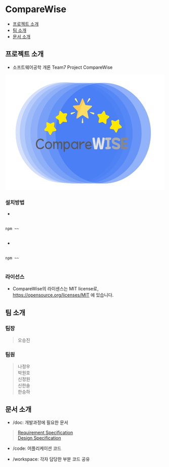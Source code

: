 # CompareWise
 * [프로젝트 소개](#About_Project)
 * [팀 소개](#Members)
 * [문서 소개](#Documents)
 
## <div id = "About_Project">프로젝트 소개</div>
* 소프트웨어공학 개론 Team7 Project CompareWise

<center><img src="CompareWise_Logo.png" width="561" height="365"></center>


### 설치방법
+ ~~~
<pre>
<code>
npm ~~
</code>
</pre>

+ ~~~
<pre>
<code>
npm ~~
</code>
</pre>

### 라이선스
+ CompareWise의 라이센스는 MIT license로, <https://opensource.org/licenses/MIT> 에 있습니다.<br>

## <div id = "Members">팀 소개</div>
### 팀장
> 오승진<br>

### 팀원
> 나정우<br>
> 박원호<br>
> 신정원<br>
> 신한솔<br>
> 한승하<br>

## <div id = "Documents">문서 소개</div>
+ /doc: 개발과정에 필요한 문서
> [Requirement Specification](https://github.com/skkuse/2020spring_41class_team7/blob/master/doc/Comparewise_Requirement%20Specification.pdf)<br>
> [Design Specification](https://github.com/skkuse/2020spring_41class_team7/blob/master/doc/CompareWise_Design_Specification.pdf)<br>

+ /code: 어플리케이션 코드

+ /workspace: 각자 담당한 부분 코드 공유

